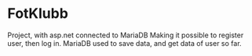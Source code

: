 # FotKlubb
Project, with asp.net connected to MariaDB
Making it possible to register user, then log in.
MariaDB used to save data, and get data of user so far. 
